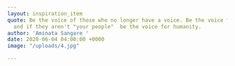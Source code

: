 ```yaml
---
layout: inspiration_item
quote: Be the voice of those who no longer have a voice. Be the voice for your people,
  and if they aren't "your people"  be the voice for humanity.
author: 'Aminata Sangare '
date: 2020-06-04 04:00:00 +0000
image: "/uploads/4.jpg"

---
```

